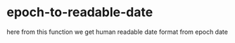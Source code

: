 # epoch-to-readable-date
here from this function we get human readable date format from epoch date 
